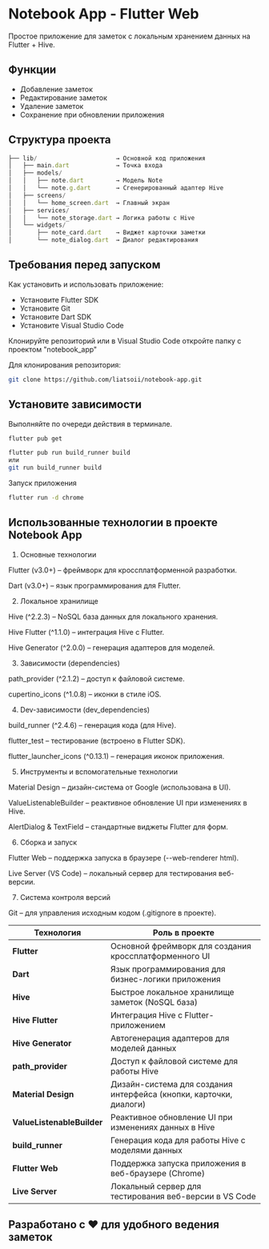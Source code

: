 # Notebook App - Flutter Web

Простое приложение для заметок с локальным хранением данных на Flutter + Hive.

## Функции
- Добавление заметок
- Редактирование заметок
- Удаление заметок
- Сохранение при обновлении приложения

## Структура проекта
```typescript
├── lib/                      → Основной код приложения
│   ├── main.dart             → Точка входа
│   ├── models/
│   │   ├── note.dart         → Модель Note
│   │   └── note.g.dart       → Сгенерированный адаптер Hive
│   ├── screens/
│   │   └── home_screen.dart  → Главный экран
│   ├── services/
│   │   └── note_storage.dart → Логика работы с Hive
│   └── widgets/
│       ├── note_card.dart    → Виджет карточки заметки
│       └── note_dialog.dart  → Диалог редактирования
```

## Требования перед запуском
Как установить и использовать приложение:
- Установите Flutter SDK
- Установите Git
- Установите Dart SDK
- Установите Visual Studio Code

Клонируйте репозиторий или в Visual Studio Code откройте папку с проектом "notebook_app"

Для клонирования репозитория:
```sh
git clone https://github.com/liatsoii/notebook-app.git
```
## Установите зависимости

Выполняйте по очереди действия в терминале.

```sh
flutter pub get
```
```sh
flutter pub run build_runner build
или
git run build_runner build
```

Запуск приложения

```sh
flutter run -d chrome
```
## Использованные технологии в проекте Notebook App
1. Основные технологии

Flutter (v3.0+) – фреймворк для кроссплатформенной разработки.

Dart (v3.0+) – язык программирования для Flutter.

2. Локальное хранилище

Hive (^2.2.3) – NoSQL база данных для локального хранения.

Hive Flutter (^1.1.0) – интеграция Hive с Flutter.

Hive Generator (^2.0.0) – генерация адаптеров для моделей.

3. Зависимости (dependencies)

path_provider (^2.1.2) – доступ к файловой системе.

cupertino_icons (^1.0.8) – иконки в стиле iOS.

4. Dev-зависимости (dev_dependencies)

build_runner (^2.4.6) – генерация кода (для Hive).

flutter_test – тестирование (встроено в Flutter SDK).

flutter_launcher_icons (^0.13.1) – генерация иконок приложения.

5. Инструменты и вспомогательные технологии
   
Material Design – дизайн-система от Google (использована в UI).

ValueListenableBuilder – реактивное обновление UI при изменениях в Hive.

AlertDialog & TextField – стандартные виджеты Flutter для форм.

6. Сборка и запуск
   
Flutter Web – поддержка запуска в браузере (--web-renderer html).

Live Server (VS Code) – локальный сервер для тестирования веб-версии.

7. Система контроля версий 
   
Git – для управления исходным кодом (.gitignore в проекте).

| Технология         | Роль в проекте                                                                 |
|--------------------|-------------------------------------------------------------------------------|
| **Flutter**        | Основной фреймворк для создания кроссплатформенного UI                        |
| **Dart**           | Язык программирования для бизнес-логики приложения                            |
| **Hive**           | Быстрое локальное хранилище заметок (NoSQL база)                              |
| **Hive Flutter**   | Интеграция Hive с Flutter-приложением                                         |
| **Hive Generator** | Автогенерация адаптеров для моделей данных                                    |
| **path_provider**  | Доступ к файловой системе для работы Hive                                     |
| **Material Design**| Дизайн-система для создания интерфейса (кнопки, карточки, диалоги)           |
| **ValueListenableBuilder** | Реактивное обновление UI при изменениях данных в Hive                 |
| **build_runner**   | Генерация кода для работы Hive с моделями данных                              |
| **Flutter Web**    | Поддержка запуска приложения в веб-браузере (Chrome)                          |
| **Live Server**    | Локальный сервер для тестирования веб-версии в VS Code                        |

## Разработано с ❤️ для удобного ведения заметок
